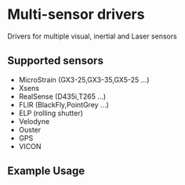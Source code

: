 # Multi-sensor drivers
Drivers for multiple visual, inertial and Laser sensors


## Supported sensors
* MicroStrain (GX3-25,GX3-35,GX5-25 ...)
* Xsens
* RealSense (D435i,T265 ...)
* FLIR (BlackFly,PointGrey ...)
* ELP (rolling shutter)
* Velodyne
* Ouster
* GPS
* VICON

## Example Usage

